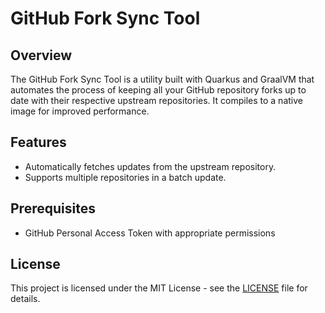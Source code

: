 # GitHub Fork Sync Tool

## Overview

The GitHub Fork Sync Tool is a utility built with Quarkus and GraalVM that automates the process of keeping all your GitHub repository forks up to date with their respective upstream repositories. It compiles to a native image for improved performance.

## Features

- Automatically fetches updates from the upstream repository.
- Supports multiple repositories in a batch update.

## Prerequisites

- GitHub Personal Access Token with appropriate permissions

## License

This project is licensed under the MIT License - see the [LICENSE](LICENSE) file for details.
